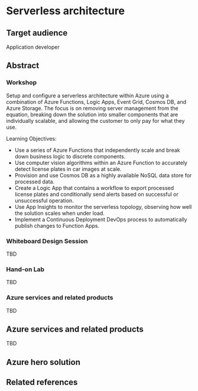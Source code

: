 # Serverless architecture

## Target audience
Application developer

## Abstract

### Workshop

Setup and configure a serverless architecture within Azure using a combination of Azure Functions, Logic Apps, Event Grid, Cosmos DB, and Azure Storage. The focus is on removing server management from the equation, breaking down the solution into smaller components that are individually scalable, and allowing the customer to only pay for what they use.

Learning Objectives:

-   Use a series of Azure Functions that independently scale and break down business logic to discrete components.
-   Use computer vision algorithms within an Azure Function to accurately detect license plates in car images at scale.
-   Provision and use Cosmos DB as a highly available NoSQL data store for processed data.
-   Create a Logic App that contains a workflow to export processed license plates and conditionally send alerts based on successful or unsuccessful operation.
-   Use App Insights to monitor the serverless topology, observing how well the solution scales when under load.
-   Implement a Continuous Deployment DevOps process to automatically publish changes to Function Apps.

### Whiteboard Design Session
TBD

### Hand-on Lab
TBD

### Azure services and related products
TBD

## Azure services and related products
TBD

## Azure hero solution

## Related references
